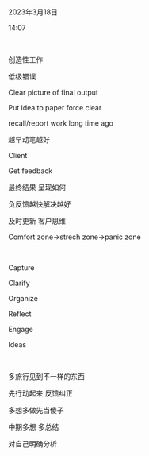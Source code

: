  

2023年3月18日

14:07

 

创造性工作

低级错误

Clear picture of final output

Put idea to paper force clear

recall/report work long time ago

越早动笔越好

Client

Get feedback

最终结果 呈现如何

负反馈越快解决越好

及时更新 客户思维

Comfort zone→strech zone→panic zone

 

Capture

Clarify

Organize

Reflect

Engage

Ideas

 

多旅行见到不一样的东西

先行动起来 反馈纠正

多想多做先当傻子

中期多想 多总结

对自己明确分析
